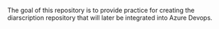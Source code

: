 The goal of this repository is to provide practice for creating the diarscription repository that will later be integrated into Azure Devops. 
